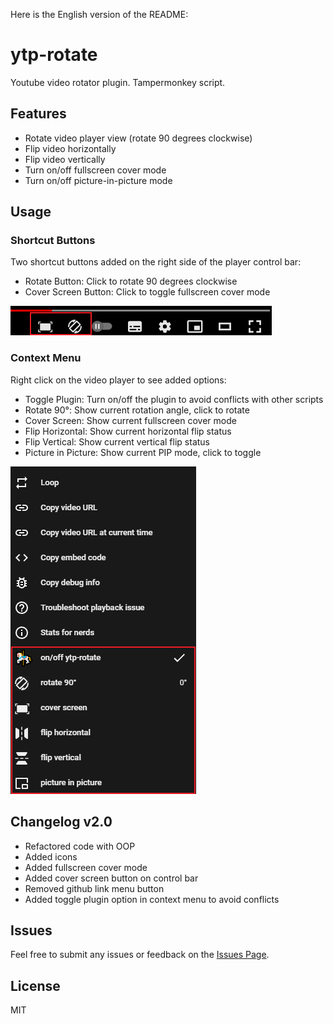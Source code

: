 Here is the English version of the README:

# ytp-rotate

Youtube video rotator plugin. Tampermonkey script.

## Features

- Rotate video player view (rotate 90 degrees clockwise) 
- Flip video horizontally
- Flip video vertically
- Turn on/off fullscreen cover mode
- Turn on/off picture-in-picture mode

## Usage 

### Shortcut Buttons

Two shortcut buttons added on the right side of the player control bar:

- Rotate Button: Click to rotate 90 degrees clockwise
- Cover Screen Button: Click to toggle fullscreen cover mode

![buttons](https://github.com/zhzLuke96/ytp-rotate/raw/master/docs/btns.png)

### Context Menu

Right click on the video player to see added options:

- Toggle Plugin: Turn on/off the plugin to avoid conflicts with other scripts
- Rotate 90°: Show current rotation angle, click to rotate 
- Cover Screen: Show current fullscreen cover mode
- Flip Horizontal: Show current horizontal flip status
- Flip Vertical: Show current vertical flip status
- Picture in Picture: Show current PIP mode, click to toggle

![menu](https://github.com/zhzLuke96/ytp-rotate/raw/master/docs/menu_en.png)

## Changelog v2.0

- Refactored code with OOP
- Added icons
- Added fullscreen cover mode
- Added cover screen button on control bar
- Removed github link menu button 
- Added toggle plugin option in context menu to avoid conflicts

## Issues

Feel free to submit any issues or feedback on the [Issues Page](https://github.com/zhzLuke96/ytp-rotate/issues).

## License

MIT
